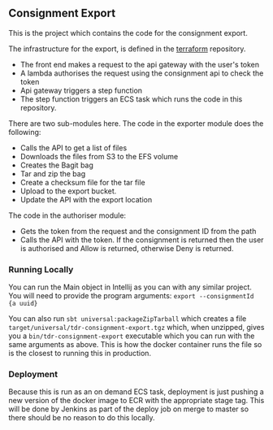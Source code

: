 ## Consignment Export
This is the project which contains the code for the consignment export. 

The infrastructure for the export, is defined in the [terraform]("https://github.com/nationalarchives/tdr-terraform-environments") repository.
* The front end makes a request to the api gateway with the user's token
* A lambda authorises the request using the consignment api to check the token
* Api gateway triggers a step function
* The step function triggers an ECS task which runs the code in this repository.

There are two sub-modules here. 
The code in the exporter module does the following:
* Calls the API to get a list of files
* Downloads the files from S3 to the EFS volume
* Creates the Bagit bag
* Tar and zip the bag
* Create a checksum file for the tar file
* Upload to the export bucket.
* Update the API with the export location

The code in the authoriser module:
* Gets the token from the request and the consignment ID from the path
* Calls the API with the token. If the consignment is returned then the user is authorised and Allow is returned, otherwise Deny is returned.

### Running Locally
You can run the Main object in Intellij as you can with any similar project. You will need to provide the program arguments: `export --consignmentId {a uuid}`

You can also run `sbt universal:packageZipTarball` which creates a file `target/universal/tdr-consignment-export.tgz` which, when unzipped, gives you a `bin/tdr-consignment-export` executable which you can run with the same arguments as above. This is how the docker container runs the file so is the closest to running this in production.

### Deployment
Because this is run as an on demand ECS task, deployment is just pushing a new version of the docker image to ECR with the appropriate stage tag. This will be done by Jenkins as part of the deploy job on merge to master so there should be no reason to do this locally.

